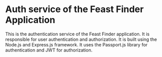 # Auth service of the Feast Finder Application

This is the authentication service of the Feast Finder application. It is responsible for user authentication and authorization. It is built using the Node.js and Express.js framework. It uses the Passport.js library for authentication and JWT for authorization.
